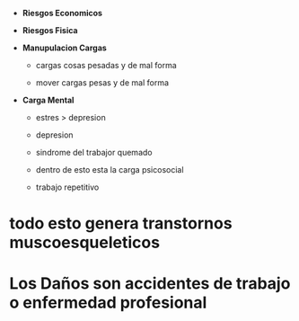 - **Riesgos Economicos**



- **Riesgos Fisica**



- **Manupulacion Cargas**

    - cargas cosas pesadas y de mal forma

    - mover cargas pesas y de mal forma

- **Carga Mental**

    - estres > depresion

    - depresion

    - sindrome del trabajor quemado 

    - dentro de esto esta la carga psicosocial 
    
    - trabajo repetitivo 







# todo esto genera transtornos muscoesqueleticos 

# Los Daños son accidentes de trabajo o enfermedad profesional 